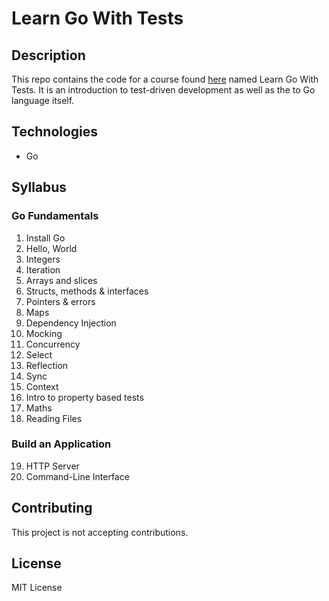 # Learn Go With Tests

## Description

This repo contains the code for a course found [here](quii.gitbook.io) named Learn Go With Tests. 
It is an introduction to test-driven development as well as the to Go language itself.

## Technologies

- Go

## Syllabus

### Go Fundamentals

1. Install Go
2. Hello, World
3. Integers
4. Iteration
5. Arrays and slices
6. Structs, methods & interfaces
7. Pointers & errors
8. Maps
9. Dependency Injection
10. Mocking
11. Concurrency
12. Select
13. Reflection
14. Sync
15. Context
16. Intro to property based tests
17. Maths
18. Reading Files

### Build an Application

19. HTTP Server
20. Command-Line Interface

## Contributing

This project is not accepting contributions.

## License

MIT License
